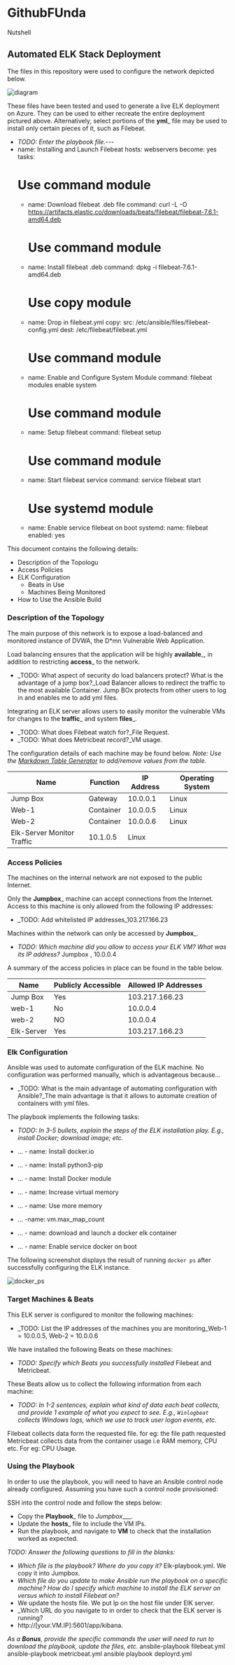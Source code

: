 # GithubFUnda
Nutshell
## Automated ELK Stack Deployment

The files in this repository were used to configure the network depicted below.

![diagram](image/Unit13-GitHubFundamental.png)

These files have been tested and used to generate a live ELK deployment on Azure. They can be used to either recreate the entire deployment pictured above. Alternatively, select portions of the __yml___ file may be used to install only certain pieces of it, such as Filebeat.

  - _TODO: Enter the playbook file._---
- name: Installing and Launch Filebeat
  hosts: webservers
  become: yes
  tasks:
    # Use command module
  - name: Download filebeat .deb file
    command: curl -L -O https://artifacts.elastic.co/downloads/beats/filebeat/filebeat-7.6.1-amd64.deb

    # Use command module
  - name: Install filebeat .deb
    command: dpkg -i filebeat-7.6.1-amd64.deb

    # Use copy module
  - name: Drop in filebeat.yml
    copy:
      src: /etc/ansible/files/filebeat-config.yml
      dest: /etc/filebeat/filebeat.yml

    # Use command module
  - name: Enable and Configure System Module
    command: filebeat modules enable system

    # Use command module
  - name: Setup filebeat
    command: filebeat setup

    # Use command module
  - name: Start filebeat service
    command: service filebeat start

    # Use systemd module
  - name: Enable service filebeat on boot
    systemd:
      name: filebeat
      enabled: yes

This document contains the following details:
- Description of the Topologu
- Access Policies
- ELK Configuration
  - Beats in Use
  - Machines Being Monitored
- How to Use the Ansible Build


### Description of the Topology

The main purpose of this network is to expose a load-balanced and monitored instance of DVWA, the D*mn Vulnerable Web Application.

Load balancing ensures that the application will be highly __available___, in addition to restricting __access___ to the network.
- _TODO: What aspect of security do load balancers protect? What is the advantage of a jump box?_Load Balancer allows to redirect the traffic to the most available Container. Jump BOx protects from other users to log in and enables me to add yml files. 

Integrating an ELK server allows users to easily monitor the vulnerable VMs for changes to the __traffic___ and system __files___.
- _TODO: What does Filebeat watch for?_File Request.
- _TODO: What does Metricbeat record?_VM usage.

The configuration details of each machine may be found below.
_Note: Use the [Markdown Table Generator](http://www.tablesgenerator.com/markdown_tables) to add/remove values from the table_.

| Name     | Function | IP Address | Operating System |
|----------|----------|------------|------------------|
| Jump Box | Gateway  | 10.0.0.1   | Linux            |
| Web-1     |Container          |10.0.0.5            |Linux                  |
| Web-2    | Container         |         10.0.0.6   |Linux                  |
| Elk-Server   Monitor Traffic |10.1.0.5          |Linux            |                  |

### Access Policies

The machines on the internal network are not exposed to the public Internet. 

Only the __Jumpbox___ machine can accept connections from the Internet. Access to this machine is only allowed from the following IP addresses:
- _TODO: Add whitelisted IP addresses_103.217.166.23

Machines within the network can only be accessed by __Jumpbox___.
- _TODO: Which machine did you allow to access your ELK VM? What was its IP address?_ Jumpbox , 10.0.0.4

A summary of the access policies in place can be found in the table below.

| Name     | Publicly Accessible | Allowed IP Addresses |
|----------|---------------------|----------------------|
| Jump Box | Yes              |   103.217.166.23  |
| web-1         |No                     |   10.0.0.4                   |
| web-2         |  NO                   |   10.0.0.4           |
| Elk-Server     | Yes           |103.217.166.23|
### Elk Configuration

Ansible was used to automate configuration of the ELK machine. No configuration was performed manually, which is advantageous because...
- _TODO: What is the main advantage of automating configuration with Ansible?_The main advantage is that it allows to automate creation of containers with yml files.

The playbook implements the following tasks:
- _TODO: In 3-5 bullets, explain the steps of the ELK installation play. E.g., install Docker; download image; etc._
- ... - name: Install docker.io

- ... - name: Install python3-pip
- ...  - name: Install Docker module
- ...  - name: Increase virtual memory
- ...  - name: Use more memory
- ...  -name: vm.max_map_count
- ...  - name: download and launch a docker elk container
- ...  - name: Enable service docker on boot


The following screenshot displays the result of running `docker ps` after successfully configuring the ELK instance.

![docker_ps](image/docker_ps.JPG)

### Target Machines & Beats
This ELK server is configured to monitor the following machines:
- _TODO: List the IP addresses of the machines you are monitoring_Web-1 = 10.0.0.5, Web-2 = 10.0.0.6

We have installed the following Beats on these machines:
- _TODO: Specify which Beats you successfully installed_ Filebeat and Metricbeat.

These Beats allow us to collect the following information from each machine:
- _TODO: In 1-2 sentences, explain what kind of data each beat collects, and provide 1 example of what you expect to see. E.g., `Winlogbeat` collects Windows logs, which we use to track user logon events, etc._

Filebeat collects data form the requested file. for eg: the file path requested
Metricbeat collects data from the container usage i.e RAM memory, CPU etc. For eg: CPU Usage.

### Using the Playbook
In order to use the playbook, you will need to have an Ansible control node already configured. Assuming you have such a control node provisioned: 

SSH into the control node and follow the steps below:
- Copy the __Playbook___ file to _Jumpbox____.
- Update the __hosts___ file to include the VM IPs.
- Run the playbook, and navigate to __VM__ to check that the installation worked as expected.

_TODO: Answer the following questions to fill in the blanks:_
- _Which file is the playbook? Where do you copy it?_
Elk-playbook.yml. We copy it into Jumpbox.
- _Which file do you update to make Ansible run the playbook on a specific machine? How do I specify which machine to install the ELK server on versus which to install Filebeat on?_
- We update the hosts file. We put Ip on the host file under ElK server. 
- _Which URL do you navigate to in order to check that the ELK server is running?
- http://[your.VM.IP]:5601/app/kibana.

_As a **Bonus**, provide the specific commands the user will need to run to download the playbook, update the files, etc._
ansbile-playbook filebeat.yml
ansible-playbook metricbeat.yml
ansible playbook deployrd.yml
